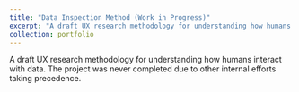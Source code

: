 ```yaml
---
title: "Data Inspection Method (Work in Progress)"
excerpt: "A draft UX research methodology for understanding how humans interact with data."
collection: portfolio
---
```


A draft UX research methodology for understanding how humans interact with data. The project was never completed due to other internal efforts taking precedence.

